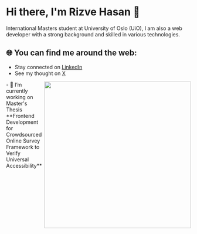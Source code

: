 # Hi there, I'm Rizve Hasan 👋

International Masters student at University of Oslo (UiO), I am also a web developer with a strong background and skilled in various technologies.

## 🌐 You can find me around the web:


- Stay connected on [LinkedIn](https://www.linkedin.com/in/mdrizvehasan/)
- See my thought on [X](https://twitter.com/Rizve_Ove)

 <img align="right" width="400px" src="https://camo.githubusercontent.com/8bf6f6d78abc81fcf9c49f10649423e73ea44bc248e83aaae8759d401c829a84/68747470733a2f2f70687973696373677572756b756c2e66696c65732e776f726470726573732e636f6d2f323031392f30322f6368617261637465722d312e676966" alt="">
- 🔭 I’m currently working on Master's Thesis **Frontend Development for Crowdsourced Online Survey Framework to Verify Universal Accessibility**
